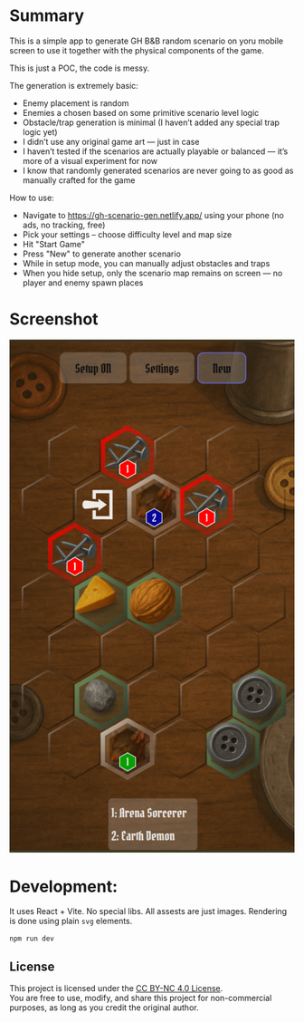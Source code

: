 # Summary

This is a simple app to generate GH B&B random scenario on yoru mobile screen to use it together with the physical components of the game.

This is just a POC, the code is messy.

The generation is extremely basic:
- Enemy placement is random
- Enemies a chosen based on some primitive scenario level logic
- Obstacle/trap generation is minimal (I haven’t added any special trap logic yet)
- I didn’t use any original game art — just in case
- I haven’t tested if the scenarios are actually playable or balanced — it’s more of a visual experiment for now
- I know that randomly generated scenarios are never going to as good as manually crafted for the game

How to use:
- Navigate to https://gh-scenario-gen.netlify.app/ using your phone (no ads, no tracking, free)
- Pick your settings – choose difficulty level and map size
- Hit "Start Game"
- Press "New" to generate another scenario
- While in setup mode, you can manually adjust obstacles and traps
- When you hide setup, only the scenario map remains on screen — no player and enemy spawn places

# Screenshot
![Current File](/resources/screenshot.png "Demo")

# Development:
It uses React + Vite. No special libs. All assests are just images. Rendering is done using plain `svg` elements.

```
npm run dev
```

## License

This project is licensed under the [CC BY-NC 4.0 License](https://creativecommons.org/licenses/by-nc/4.0/).  
You are free to use, modify, and share this project for non-commercial purposes, as long as you credit the original author.
